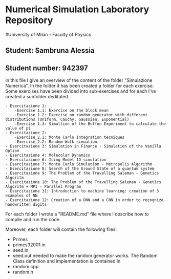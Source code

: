 # Numerical Simulation Laboratory Repository
#University of Milan - Faculty of Physics

## **Student**: Sambruna Alessia 	  
## **Student number**: 942397               

In this file I give an overview of the content of the folder "Simulazione Numerica". 
In the folder it has been created a folder for each exercise.
Some exercises have been divided into sub-exercises and for each I've created a subfolder deditated. 

	- Esercitazione 1: 
		-Esercise 1.1: Exercise on the block mean
		-Exercise 1.2: Exercise on random generator with different distributions (Uniform, Cauchy, Gaussian, Exponential)
		-Exercise 1.3: Simultion of the Buffon Experiment to calculate the value of pi
	- Esercitazione 2:   
		-Exercise_2.1: Monte Carlo Integration tecniques
		-Exercise_2.2: Random Walk simuation
	- Esercitazione 3: Simulation in Finance - Simulation of the Vanilla Option
	- Esercitazione 4: Molecolar Dynamics
	- Esercitazione 6: Ising Model 1D simulation
	- Esercitazione 7: Monte Carlo Simulation - Metropolis Algorithm
	- Esercitazione 8: Search of the Ground State of a quantum system 
	- Esercitazione 9: The Problem of the Travelling Saleman - Genetics Algoritm
	- Esercitazione 10: The Problem of the Travelling Saleman - Genetics Algoritm + MPI - Parallel Program
	- Esercitazione 11: Introduction to machine learning: creation of 3 examples of NN
	- Esercitazione 12: Creation of a DNN and a CNN in order to recognize handwritten digits
	 
For each folder I wrote a "README.md" file where I describe how to compile and run the code

Moreover, each folder will contain the following files: 
- Primes
- primes32001.in
- seed.in 
- seed.out
needed to make the random generator works. 
The Random Class definition and implementation is contained in 
- random.cpp
- random.h
